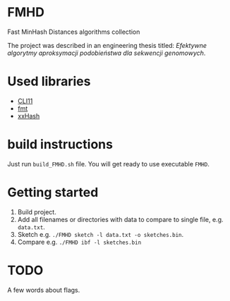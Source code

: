 # FMHD
Fast MinHash Distances algorithms collection

The project was described in an engineering thesis titled: *Efektywne algorytmy aproksymacji podobieństwa dla sekwencji genomowych*.

# Used libraries

- [CLI11](https://github.com/CLIUtils/CLI11)
- [fmt](https://github.com/fmtlib/fmt)
- [xxHash](https://github.com/stbrumme/xxhash)

# build instructions 

Just run `build_FMHD.sh` file. You will get ready to use executable `FMHD`.

# Getting started

1. Build project.
2. Add all filenames or directories with data to compare to single file, e.g. `data.txt`.
3. Sketch e.g. `./FMHD sketch -l data.txt -o sketches.bin`.
4. Compare e.g. `./FMHD ibf -l sketches.bin`

# TODO

A few words about flags.
